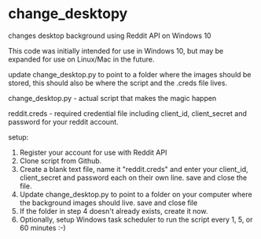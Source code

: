 # change_desktopy
changes desktop background using Reddit API on Windows 10


This code was initially intended for use in Windows 10, but may be expanded for use on Linux/Mac in the future.

update change_desktop.py to point to a folder where the images should be stored, this should also be where the script and the .creds file lives.

change_desktop.py - actual script that makes the magic happen

reddit.creds - required credential file including client_id, client_secret and password for your reddit account.

setup:

1. Register your account for use with Reddit API
2. Clone script from Github.
3. Create a blank text file, name it "reddit.creds" and enter your client_id, client_secret and password each on their own line. save and close the file.
4. Update change_desktop.py to point to a folder on your computer where the background images should live. save and close file
5. If the folder in step 4 doesn't already exists, create it now.
6. Optionally, setup Windows task scheduler to run the script every 1, 5, or 60 minutes :-)
